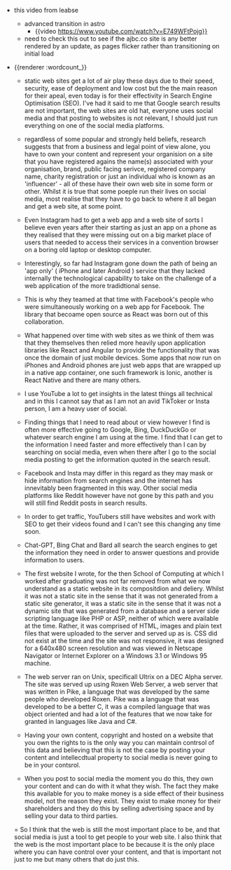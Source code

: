 - this video from leabse
	- advanced transition in astro
		- {{video https://www.youtube.com/watch?v=E749WFtPojg}}
	- need to check this out to see if the ajbc.co site is any better rendered by an update, as pages flicker rather than transitioning on initial load
- {{renderer :wordcount_}}
	- static web sites get a lot of air play these days due to their speed, security, ease of deployment and low cost but the the main reason for their apeal, even today is for their effectivity in Search Engine Optimisation (SEO). I've had it said to me that Google search results are not important, the web sites are old hat, everyone uses social media and that posting to websites is not relevant, I should just run everything on one of the social media platforms. 
	
	- regardless of some popular and strongly held beliefs, research suggests that from a business and legal point of view alone, you have to own your content and represent your organision on a site that you have registered agains the name(s) associated with your organisation, brand, public facing serivce, registered company name, charity registration or just an individual who is known as an 'influencer' - all of these have their own web site in some form or other. Whilst it is true that some poeple run their lives on social media, most realise that they have to go back to where it all began and get a web site, at some point. 
	- Even Instagram had to get a web app and a web site of sorts I believe even years after their starting as just an app on a phone as they realised that they were missing out on a big market place of users that needed to access their services in a convention browser on a boring old laptop or desktop computer.
	- Interestingly, so far had Instagram gone down the path of being an 'app only' ( iPhone and later Android ) service that they lacked internally the technological capability to take on the challenge of a web application of the more tradidtional sense. 
	- This is why they teamed at that time with Facebook's people who were simultaneously working on a web app for Facebook. The library that becoame open source as React was born out of this collaboration.
	- What happened over time with web sites as we think of them was that they themselves then relied more heavily upon application libraries like React and Angular to provide the functionality that was once the domain of just mobile devices. Some apps that now run on iPhones and Android phones are just web apps that are wrapped up in a native app container, one such framework is Ionic, another is React Native and there are many others.
	- I use YouTube a lot to get insights in the latest things all technical and in this I cannot say that as I am not an avid TikToker or Insta person, I am a heavy user of social.
	- Finding things that I need to read about or view however I find is often more effective going to Google, Bing, DuckDuckGo or whatever search engine I am using at the time. I find that I can get to the information I need faster and more effectively than I can by searching on social media, even when there after I go to the social media posting to get the information quoted in the search result. 
	- Facebook and Insta may differ in this regard as they may mask or hide information from search engines and the internet has innevitably been fragmented in this way. Other social media platforms like Reddit however have not gone by this path and you will still find Reddit posts in search results.
	- In order to get traffic, YouTubers still have websites and work with SEO to get their videos found and I can't see this changing any time soon.
	- Chat-GPT, Bing Chat and Bard all search the search engines to get the information they need in order to answer questions and provide information to users.
	- The first website I wrote, for the then School of Computing at which I worked after graduating was not far removed from what we now understand as a static website in its compositdion and deliery. Whilst it was not a static site in the sense that it was not generated from a static site generator, it was a static site in the sense that it was not a dynamic site that was generated from a database and a server side scripting language like PHP or ASP, neither of which were available at the time. Rather, it was comprised of HTML, images and plain text files that were uploaded to the server and served up as is. CSS did not exist at the time and the site was not responsive, it was designed for a 640x480 screen resolution and was viewed in Netscape Navigator or Internet Explorer on a Windows 3.1 or Windows 95 machine.
	- The web server ran on Unix, specificall Ultrix on a DEC Alpha server. The site was served up using Roxen Web Server, a web server that was written in Pike, a language that was developed by the same people who developed Roxen. Pike was a language that was developed to be a better C, it was a compiled language that was object oriented and had a lot of the features that we now take for granted in languages like Java and C#.


	- Having your own content, copyright and hosted on a website that you own the rights to is the only way you can maintain contrsol of this data and believing that this is not the case by posting your content and intellecdtual property to social media is never going to be in your contsrol. 
	- When you post to social media the moment you do this, they own your content and can do with it what they wish. The fact they make this available for you to make money is a side effect of their business model, not the reason they exist. They exist to make money for their shareholders and they do this by selling advertising space and by selling your data to third parties.

	= So I think that the web is still the most important place to be, and that social media is just a tool to get people to your web site. I also think that the web is the most important place to be because it is the only place where you can have control over your content, and that is important not just to me but many others that do just this. 
	
